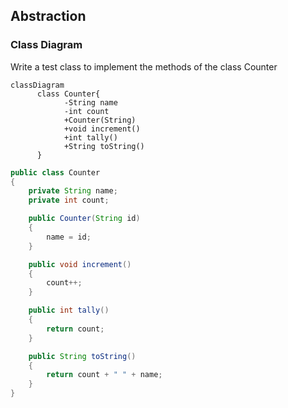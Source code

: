 ## Abstraction

### Class Diagram

Write a test class to implement the methods of the class Counter

```mermaid
classDiagram
      class Counter{
            -String name
            -int count
            +Counter(String)
            +void increment()
            +int tally()
            +String toString()
      }
```


```Java
public class Counter
{
    private String name;
    private int count;

    public Counter(String id)
    {
        name = id;
    }

    public void increment()
    {
        count++;
    }

    public int tally()
    {
        return count;
    }

    public String toString()
    {
        return count + " " + name;
    }
}
```
